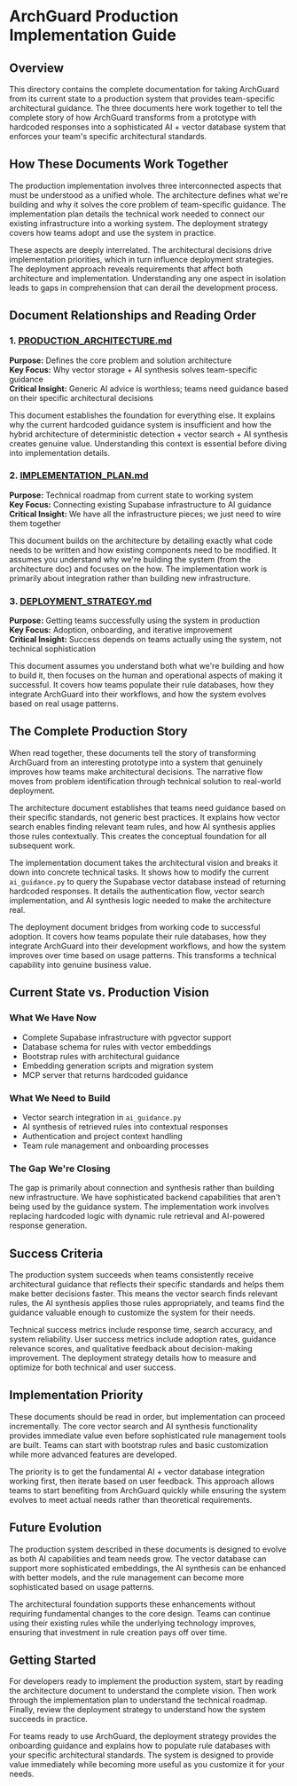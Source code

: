 # ArchGuard Production Implementation Guide

## Overview

This directory contains the complete documentation for taking ArchGuard from its current state to a production system that provides team-specific architectural guidance. The three documents here work together to tell the complete story of how ArchGuard transforms from a prototype with hardcoded responses into a sophisticated AI + vector database system that enforces your team's specific architectural standards.

## How These Documents Work Together

The production implementation involves three interconnected aspects that must be understood as a unified whole. The architecture defines what we're building and why it solves the core problem of team-specific guidance. The implementation plan details the technical work needed to connect our existing infrastructure into a working system. The deployment strategy covers how teams adopt and use the system in practice.

These aspects are deeply interrelated. The architectural decisions drive implementation priorities, which in turn influence deployment strategies. The deployment approach reveals requirements that affect both architecture and implementation. Understanding any one aspect in isolation leads to gaps in comprehension that can derail the development process.

## Document Relationships and Reading Order

### 1. [PRODUCTION_ARCHITECTURE.md](./PRODUCTION_ARCHITECTURE.md)
**Purpose:** Defines the core problem and solution architecture  
**Key Focus:** Why vector storage + AI synthesis solves team-specific guidance  
**Critical Insight:** Generic AI advice is worthless; teams need guidance based on their specific architectural decisions

This document establishes the foundation for everything else. It explains why the current hardcoded guidance system is insufficient and how the hybrid architecture of deterministic detection + vector search + AI synthesis creates genuine value. Understanding this context is essential before diving into implementation details.

### 2. [IMPLEMENTATION_PLAN.md](./IMPLEMENTATION_PLAN.md)  
**Purpose:** Technical roadmap from current state to working system  
**Key Focus:** Connecting existing Supabase infrastructure to AI guidance  
**Critical Insight:** We have all the infrastructure pieces; we just need to wire them together

This document builds on the architecture by detailing exactly what code needs to be written and how existing components need to be modified. It assumes you understand why we're building the system (from the architecture doc) and focuses on the how. The implementation work is primarily about integration rather than building new infrastructure.

### 3. [DEPLOYMENT_STRATEGY.md](./DEPLOYMENT_STRATEGY.md)
**Purpose:** Getting teams successfully using the system in production  
**Key Focus:** Adoption, onboarding, and iterative improvement  
**Critical Insight:** Success depends on teams actually using the system, not technical sophistication

This document assumes you understand both what we're building and how to build it, then focuses on the human and operational aspects of making it successful. It covers how teams populate their rule databases, how they integrate ArchGuard into their workflows, and how the system evolves based on real usage patterns.

## The Complete Production Story

When read together, these documents tell the story of transforming ArchGuard from an interesting prototype into a system that genuinely improves how teams make architectural decisions. The narrative flow moves from problem identification through technical solution to real-world deployment.

The architecture document establishes that teams need guidance based on their specific standards, not generic best practices. It explains how vector search enables finding relevant team rules, and how AI synthesis applies those rules contextually. This creates the conceptual foundation for all subsequent work.

The implementation document takes the architectural vision and breaks it down into concrete technical tasks. It shows how to modify the current `ai_guidance.py` to query the Supabase vector database instead of returning hardcoded responses. It details the authentication flow, vector search implementation, and AI synthesis logic needed to make the architecture real.

The deployment document bridges from working code to successful adoption. It covers how teams populate their rule databases, how they integrate ArchGuard into their development workflows, and how the system improves over time based on usage patterns. This transforms a technical capability into genuine business value.

## Current State vs. Production Vision

### What We Have Now
- Complete Supabase infrastructure with pgvector support
- Database schema for rules with vector embeddings
- Bootstrap rules with architectural guidance
- Embedding generation scripts and migration system
- MCP server that returns hardcoded guidance

### What We Need to Build
- Vector search integration in `ai_guidance.py`
- AI synthesis of retrieved rules into contextual responses
- Authentication and project context handling
- Team rule management and onboarding processes

### The Gap We're Closing
The gap is primarily about connection and synthesis rather than building new infrastructure. We have sophisticated backend capabilities that aren't being used by the guidance system. The implementation work involves replacing hardcoded logic with dynamic rule retrieval and AI-powered response generation.

## Success Criteria

The production system succeeds when teams consistently receive architectural guidance that reflects their specific standards and helps them make better decisions faster. This means the vector search finds relevant rules, the AI synthesis applies those rules appropriately, and teams find the guidance valuable enough to customize the system for their needs.

Technical success metrics include response time, search accuracy, and system reliability. User success metrics include adoption rates, guidance relevance scores, and qualitative feedback about decision-making improvement. The deployment strategy details how to measure and optimize for both technical and user success.

## Implementation Priority

These documents should be read in order, but implementation can proceed incrementally. The core vector search and AI synthesis functionality provides immediate value even before sophisticated rule management tools are built. Teams can start with bootstrap rules and basic customization while more advanced features are developed.

The priority is to get the fundamental AI + vector database integration working first, then iterate based on user feedback. This approach allows teams to start benefiting from ArchGuard quickly while ensuring the system evolves to meet actual needs rather than theoretical requirements.

## Future Evolution

The production system described in these documents is designed to evolve as both AI capabilities and team needs grow. The vector database can support more sophisticated embeddings, the AI synthesis can be enhanced with better models, and the rule management can become more sophisticated based on usage patterns.

The architectural foundation supports these enhancements without requiring fundamental changes to the core design. Teams can continue using their existing rules while the underlying technology improves, ensuring that investment in rule creation pays off over time.

## Getting Started

For developers ready to implement the production system, start by reading the architecture document to understand the complete vision. Then work through the implementation plan to understand the technical roadmap. Finally, review the deployment strategy to understand how the system succeeds in practice.

For teams ready to use ArchGuard, the deployment strategy provides the onboarding guidance and explains how to populate rule databases with your specific architectural standards. The system is designed to provide value immediately while becoming more useful as you customize it for your needs.